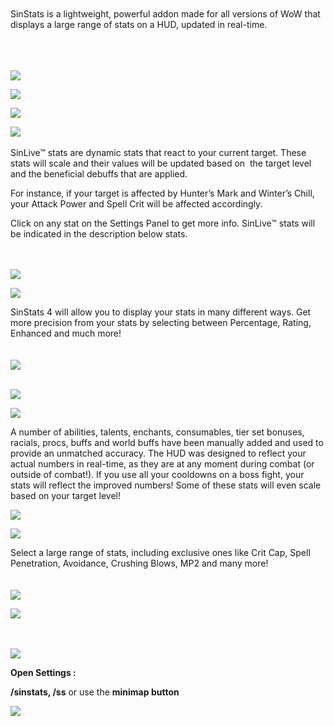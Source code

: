 <br />
<br />
SinStats is a lightweight, powerful addon made for all versions of WoW that displays a large range of stats on a HUD, updated in real-time. 
<br />
<br />
<br />
<br />

![](https://i.imgur.com/nTGv7Bj.png)

![](https://i.imgur.com/MvFzzuI.png)
 


![](https://i.imgur.com/lAVoHGa.png)
<br />

![](https://i.imgur.com/A1wrI2D.png)
<br /><br />
SinLive™ stats are dynamic stats that react to your current target. These stats will scale and their values will be updated based on  the target level and the beneficial debuffs that are applied.

For instance, if your target is affected by Hunter’s Mark and Winter’s Chill, your Attack Power and Spell Crit will be affected accordingly.

Click on any stat on the Settings Panel to get more info. SinLive™ stats will be indicated in the description below stats.
<br /><br /><br />

![](https://i.imgur.com/lAVoHGa.png)
<br />

![](https://i.imgur.com/obSZSpp.png)

SinStats 4 will allow you to display your stats in many different ways. Get more precision from your stats by selecting between Percentage, Rating, Enhanced and much more!
<br /><br /><br />
![](https://i.imgur.com/lny6a6F.png)
<br /><br />

![](https://i.imgur.com/lAVoHGa.png)

![](https://i.imgur.com/h1Avher.png)

A number of abilities, talents, enchants, consumables, tier set bonuses, racials, procs, buffs and world buffs have been manually added and used to provide an unmatched accuracy. The HUD was designed to reflect your actual numbers in real-time, as they are at any moment during combat (or outside of combat!). If you use all your cooldowns on a boss fight, your stats will reflect the improved numbers! Some of these stats will even scale based on your target level!

![](https://i.imgur.com/lAVoHGa.png)
<br />


![](https://i.imgur.com/amgPWuK.png)

Select a large range of stats, including exclusive ones like Crit Cap, Spell Penetration, Avoidance, Crushing Blows, MP2 and many more!
<br /><br /><br />
![](https://i.imgur.com/8tdRHKb.png)

![](https://i.imgur.com/lAVoHGa.png)
<br /><br /><br />

![](https://i.imgur.com/0O2JdDj.png)

**Open Settings :**

**/sinstats, /ss** or use the **minimap button**

![](https://i.imgur.com/Hob4SuU.png)

<br />
